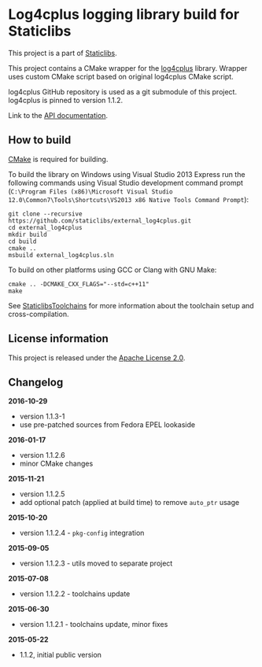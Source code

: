 Log4cplus logging library build for Staticlibs
==============================================

This project is a part of [Staticlibs](http://staticlibs.net/).

This project contains a CMake wrapper for the [log4cplus](https://github.com/log4cplus/log4cplus) library. 
Wrapper uses custom CMake script based on original log4cplus CMake script.

log4cplus GitHub repository is used as a git submodule of this project. log4cplus is pinned to version 1.1.2.

Link to the [API documentation](http://log4cplus.sourceforge.net/docs/html/).

How to build
------------

[CMake](http://cmake.org/) is required for building.

To build the library on Windows using Visual Studio 2013 Express run the following commands using
Visual Studio development command prompt 
(`C:\Program Files (x86)\Microsoft Visual Studio 12.0\Common7\Tools\Shortcuts\VS2013 x86 Native Tools Command Prompt`):

    git clone --recursive https://github.com/staticlibs/external_log4cplus.git
    cd external_log4cplus
    mkdir build
    cd build
    cmake ..
    msbuild external_log4cplus.sln

To build on other platforms using GCC or Clang with GNU Make:

    cmake .. -DCMAKE_CXX_FLAGS="--std=c++11"
    make

See [StaticlibsToolchains](https://github.com/staticlibs/wiki/wiki/StaticlibsToolchains) for 
more information about the toolchain setup and cross-compilation.

License information
-------------------

This project is released under the [Apache License 2.0](http://www.apache.org/licenses/LICENSE-2.0).

Changelog
---------

**2016-10-29**

 * version 1.1.3-1
 * use pre-patched sources from Fedora EPEL lookaside

**2016-01-17**

 * version 1.1.2.6
 * minor CMake changes

**2015-11-21**

 * version 1.1.2.5
 * add optional patch (applied at build time) to remove `auto_ptr` usage

**2015-10-20**

 * version 1.1.2.4 - `pkg-config` integration

**2015-09-05**

 * version 1.1.2.3 - utils moved to separate project

**2015-07-08**

 * version 1.1.2.2 - toolchains update

**2015-06-30**

 * version 1.1.2.1 - toolchains update, minor fixes

**2015-05-22**

 * 1.1.2, initial public version
